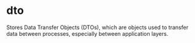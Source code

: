 # dto

Stores Data Transfer Objects (DTOs), which are objects used to transfer data between processes, especially between application layers.
